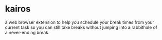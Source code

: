 # kairos
a web browser extension to help you schedule your break times from your current task so you can still take breaks without jumping into a rabbithole of a never-ending break.
